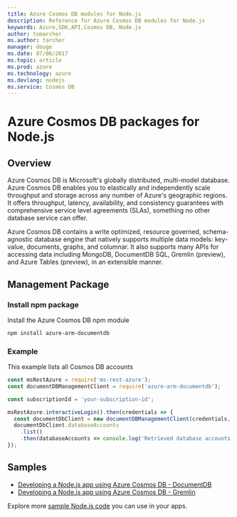 ```yaml
---
title: Azure Cosmos DB modules for Node.js
description: Reference for Azure Cosmos DB modules for Node.js
keywords: Azure,SDK,API,Cosmos DB, Node.js
author: tomarcher
ms.author: tarcher
manager: douge
ms.date: 07/06/2017
ms.topic: article
ms.prod: azure
ms.technology: azure
ms.devlang: nodejs
ms.service: Cosmos DB
---
```


# Azure Cosmos DB packages for Node.js

## Overview

Azure Cosmos DB is Microsoft's globally distributed, multi-model database. Azure Cosmos DB enables you to elastically and independently scale throughput and storage across any number of Azure's geographic regions. It offers throughput, latency, availability, and consistency guarantees with comprehensive service level agreements (SLAs), something no other database service can offer.

Azure Cosmos DB contains a write optimized, resource governed, schema-agnostic database engine that natively supports multiple data models: key-value, documents, graphs, and columnar. It also supports many APIs for accessing data including MongoDB, DocumentDB SQL, Gremlin (preview), and Azure Tables (preview), in an extensible manner.

## Management Package

### Install npm package

Install the Azure Cosmos DB npm module

```bash
npm install azure-arm-documentdb
```

### Example

This example lists all Cosmos DB accounts

```javascript
const msRestAzure = require('ms-rest-azure');
const documentDBManagementClient = require('azure-arm-documentdb');

const subscriptionId = 'your-subscription-id';

msRestAzure.interactiveLogin().then(credentials => {
  const documentDbClient = new documentDBManagementClient(credentials, subscriptionId);
  documentDbClient.databaseAccounts
    .list()
    .then(databaseAccounts => console.log('Retrieved database accounts: ', databaseAccounts));
});
```

## Samples

* [Developing a Node.js app using Azure Cosmos DB - DocumentDB](https://azure.microsoft.com/en-us/resources/samples/azure-cosmos-db-documentdb-nodejs-getting-started/)
* [Developing a Node.js app using Azure Cosmos DB - Gremlin](https://azure.microsoft.com/en-us/resources/samples/azure-cosmos-db-graph-nodejs-getting-started/)

Explore more [sample Node.js code](https://azure.microsoft.com/resources/samples/?platform=nodejs) you can use in your apps.
